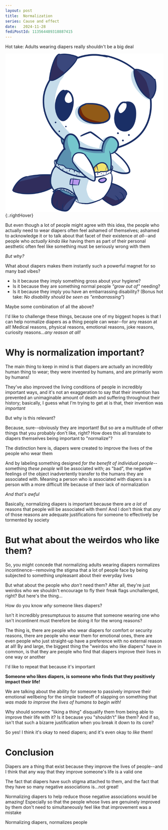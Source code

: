 ```yaml
---
layout: post
title:  Normalization
series: Cause and effect
date:   2024-11-28
fediPostId: 113564489318887415
---
```


Hot take: Adults wearing diapers really shouldn't be a big deal

![An Oshawott wearing a white diaper with purple tapes and highlights. They are facing quarter turn to their left but looking right at you with a neutral pouty-expression](/img/neutral.png "this is okay! really!"){:.rightHover}

But even though a lot of people might agree with this idea, the people who actually need to wear diapers often feel ashamed of themselves; ashamed to acknowledge it or to talk about that facet of their existence *at all*--and people who *actually kinda like* having them as part of their personal aesthetic often feel like something must be seriously wrong with them

*But why?*

What about diapers makes them instantly such a powerful magnet for so many bad vibes?

- Is it because they imply something gross about your hygiene?
- Is it because they are something normal people *"grow out of"* needing?
- Is it because they imply you have an embarrassing disability? (Bonus hot take: *No disability should be seen as "embarrassing"*)

Maybe some combination of all the above?

I'd like to challenge these things, because one of my biggest hopes is that I can help normalize diapers as a thing people can wear--for any reason at all! Medical reasons, physical reasons, emotional reasons, joke reasons, curiosity reasons...*any reason at all!*

<!-- more -->

# Why is normalization important?
The main thing to keep in mind is that diapers are actually an incredibly human thing to wear; they were invented by humans, and are primarily worn by humans!

They've also improved the living conditions of people in incredibly important ways, and it's not an exaggeration to say that their invention has prevented an unimaginable amount of death and suffering throughout their history; basically, I guess what I'm trying to get at is that, their invention was *important*

But why is this relevant?

Because, sure--obviously they are important! But so are a multitude of other things that you probably don't like, right? How does this all translate to diapers themselves being important to "normalize"?

The distinction here is, diapers were created to improve the lives of the people who wear them

And by labeling something designed *for the benefit of individual people*--something *these people* will be associated with; as "bad", the negative feelings of the object inadvertently transfer to the humans they are associated with. Meaning a person who is associated with diapers is a person with a more difficult life because of their lack of normalization

*And that's awful*

Basically, normalizing diapers is important because there are *a lot* of reasons that people will be associated with them! And I don't think that *any* of those reasons are adequate justifications for someone to effectively be tormented by society

# But what about the weirdos who like them?
So, you might concede that normalizing adults wearing diapers normalizes incontinence--removing the stigma that a lot of people face by being subjected to something unpleasant about their everyday lives

But what about the people who *don't* need them? After all, they're just weirdos who we shouldn't encourage to fly their freak flags unchallenged, right? But here's the thing...

How do you know *why* someone likes diapers?

Isn't it incredibly presumptuous to assume that someone wearing one who isn't incontinent must therefore be doing it for the wrong reasons?

The thing is, there are people who wear diapers for comfort or security reasons, there are people who wear them for emotional ones, there are even people who just straight-up have a preference with no external reason at all! By and large, the biggest thing the "weirdos who like diapers" have in common, is that they are people who find that diapers improve their lives in one way or another

I'd like to repeat that because it's important

**Someone who likes diapers, is someone who finds that they positively impact their life!**

We are talking about the ability for someone to passively improve their emotional wellbeing for the simple tradeoff of slapping on something that *was made to improve the lives of humans to begin with!*

Why should someone "liking a thing" disqualify them from being able to improve their life with it? Is it because you "shouldn't" like them? And if so, isn't that such a bizarre justification when you break it down to its core?

So yes! I think it's okay to need diapers; and it's even okay to *like* them!

# Conclusion
Diapers are a thing that exist because they improve the lives of people--and I think that any way that they improve someone's life is a valid one

The fact that diapers have such stigma attached to them, and the fact that they have so many negative associations is...not great!

Normalizing diapers to help reduce those negative associations would be amazing! Especially so that the people whose lives are genuinely improved by them don't need to simultaneously feel like that improvement was a mistake

Normalizing diapers, normalizes people
